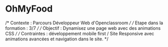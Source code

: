 # OhMyFood
/* Contexte : Parcours Développeur Web d'Openclassroom */
/* Etape dans la formation : 3/7 */
/* Objectif : Dynamisez une page web avec des animations CSS */
/* Contraintes : développement mobile first / Site Responsive avec animations avancées et navigation dans le site. */
